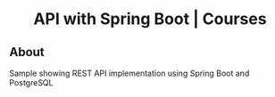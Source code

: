 <h1 align="center">API with Spring Boot | Courses</h1>


## About

<p>Sample showing REST API implementation using Spring Boot and PostgreSQL</p>
